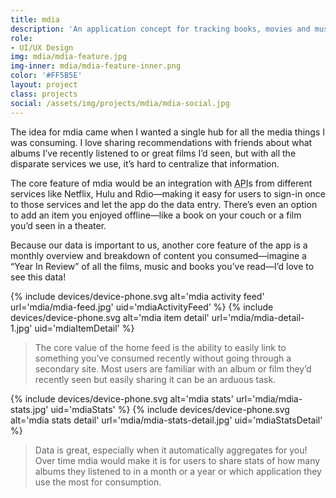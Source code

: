 ```yaml
---
title: mdia
description: 'An application concept for tracking books, movies and music you enjoy.'
role:
- UI/UX Design
img: mdia/mdia-feature.jpg
img-inner: mdia/mdia-feature-inner.png
color: '#FF5B5E'
layout: project
class: projects
social: /assets/img/projects/mdia/mdia-social.jpg
---
```


The idea for mdia came when I wanted a single hub for all the media things I was consuming. I love sharing recommendations with friends about what albums I’ve recently listened to or great films I’d seen, but with all the disparate services we use, it’s hard to centralize that information.

The core feature of mdia would be an integration with <abbr title="Application Program Interface">API</abbr>s from different services like Netflix, Hulu and Rdio—making it easy for users to sign-in once to those services and let the app do the data entry. There’s even an option to add an item you enjoyed offline—like a book on your couch or a film you’d seen in a theater.

Because our data is important to us, another core feature of the app is a monthly overview and breakdown of content you consumed—imagine a “Year In Review” of all the films, music and books you’ve read—I’d love to see this data!

<section class="device device--oversized">
{% include devices/device-phone.svg
alt='mdia activity feed'
url='mdia/mdia-feed.jpg'
uid='mdiaActivityFeed'
%}
{% include devices/device-phone.svg
alt='mdia item detail'
url='mdia/mdia-detail-1.jpg'
uid='mdiaItemDetail'
%}
</section>

> The core value of the home feed is the ability to easily link to something you’ve consumed recently without going through a secondary site. Most users are familiar with an album or film they’d recently seen but easily sharing it can be an arduous task.

<section class="device device--oversized">
{% include devices/device-phone.svg
alt='mdia stats'
url='mdia/mdia-stats.jpg'
uid='mdiaStats'
%}
{% include devices/device-phone.svg
alt='mdia stats detail'
url='mdia/mdia-stats-detail.jpg'
uid='mdiaStatsDetail'
%}
</section>

> Data is great, especially when it automatically aggregates for you! Over time mdia would make it is for users to share stats of how many albums they listened to in a month or a year or which application they use the most  for consumption.